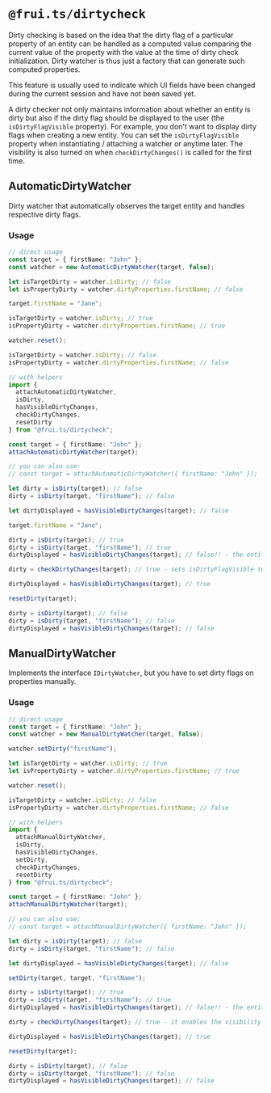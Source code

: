 # `@frui.ts/dirtycheck`

Dirty checking is based on the idea that the dirty flag of a particular property of an entity can be handled as a computed value comparing the current value of the property with the value at the time of dirty check initialization. Dirty watcher is thus just a factory that can generate such computed properties.

This feature is usually used to indicate which UI fields have been changed during the current session and have not been saved yet.

A dirty checker not only maintains information about whether an entity is dirty but also if the dirty flag should be displayed to the user (the `isDirtyFlagVisible` property). For example, you don't want to display dirty flags when creating a new entity. You can set the `isDirtyFlagVisible` property when instantiating / attaching a watcher or anytime later. The visibility is also turned on when `checkDirtyChanges()` is called for the first time.

## AutomaticDirtyWatcher

Dirty watcher that automatically observes the target entity and handles respective dirty flags.

### Usage

```ts
// direct usage
const target = { firstName: "John" };
const watcher = new AutomaticDirtyWatcher(target, false);

let isTargetDirty = watcher.isDirty; // false
let isPropertyDirty = watcher.dirtyProperties.firstName; // false

target.firstName = "Jane";

isTargetDirty = watcher.isDirty; // true
isPropertyDirty = watcher.dirtyProperties.firstName; // true

watcher.reset();

isTargetDirty = watcher.isDirty; // false
isPropertyDirty = watcher.dirtyProperties.firstName; // false
```

```ts
// with helpers
import {
  attachAutomaticDirtyWatcher,
  isDirty,
  hasVisibleDirtyChanges,
  checkDirtyChanges,
  resetDirty
} from "@frui.ts/dirtycheck";

const target = { firstName: "John" };
attachAutomaticDirtyWatcher(target);

// you can also use:
// const target = attachAutomaticDirtyWatcher({ firstName: "John" });

let dirty = isDirty(target); // false
dirty = isDirty(target, "firstName"); // false

let dirtyDisplayed = hasVisibleDirtyChanges(target); // false

target.firstName = "Jane";

dirty = isDirty(target); // true
dirty = isDirty(target, "firstName"); // true
dirtyDisplayed = hasVisibleDirtyChanges(target); // false!! - the entity is dirty but it is not indicated yet (e.g., UI for new entities)

dirty = checkDirtyChanges(target); // true - sets isDirtyFlagVisible to true and returns isDirty value

dirtyDisplayed = hasVisibleDirtyChanges(target); // true

resetDirty(target);

dirty = isDirty(target); // false
dirty = isDirty(target, "firstName"); // false
dirtyDisplayed = hasVisibleDirtyChanges(target); // false
```

## ManualDirtyWatcher

Implements the interface `IDirtyWatcher`, but you have to set dirty flags on properties manually.

### Usage

```ts
// direct usage
const target = { firstName: "John" };
const watcher = new ManualDirtyWatcher(target, false);

watcher.setDirty("firstName");

let isTargetDirty = watcher.isDirty; // true
let isPropertyDirty = watcher.dirtyProperties.firstName; // true

watcher.reset();

isTargetDirty = watcher.isDirty; // false
isPropertyDirty = watcher.dirtyProperties.firstName; // false
```

```ts
// with helpers
import {
  attachManualDirtyWatcher,
  isDirty,
  hasVisibleDirtyChanges,
  setDirty,
  checkDirtyChanges,
  resetDirty
} from "@frui.ts/dirtycheck";

const target = { firstName: "John" };
attachManualDirtyWatcher(target);

// you can also use:
// const target = attachManualDirtyWatcher({ firstName: "John" });

let dirty = isDirty(target); // false
dirty = isDirty(target, "firstName"); // false

let dirtyDisplayed = hasVisibleDirtyChanges(target); // false

setDirty(target, target, "firstName");

dirty = isDirty(target); // true
dirty = isDirty(target, "firstName"); // true
dirtyDisplayed = hasVisibleDirtyChanges(target); // false!! - the entity is dirty but we don't want to indicate that (e.g., UI for new entities)

dirty = checkDirtyChanges(target); // true - it enables the visibility of dirty changes and returns isDirty value

dirtyDisplayed = hasVisibleDirtyChanges(target); // true

resetDirty(target);

dirty = isDirty(target); // false
dirty = isDirty(target, "firstName"); // false
dirtyDisplayed = hasVisibleDirtyChanges(target); // false

```
